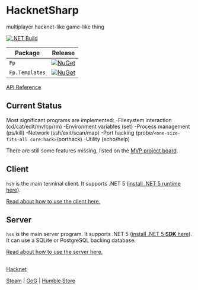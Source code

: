 # HacknetSharp
 multiplayer hacknet-like game-like thing

[![.NET Build](https://github.com/The-Council-of-Wills/HacknetSharp/workflows/.NET%20Build/badge.svg)](https://github.com/The-Council-of-Wills/HacknetSharp/actions?workflow=.NET+Build)

| Package                | Release |
|------------------------|---------|
| `Fp`           | [![NuGet](https://img.shields.io/nuget/v/HacknetSharp.svg)](https://www.nuget.org/packages/HacknetSharp/)|
| `Fp.Templates` | [![NuGet](https://img.shields.io/nuget/v/HacknetSharp.Server.svg)](https://www.nuget.org/packages/HacknetSharp.Server/) |

[API Reference](https://the-council-of-wills.github.io/HacknetSharp/api/index.html)

## Current Status

Most significant programs are implemented:
-Filesystem interaction (cd/cat/edit/mv/cp/rm)
-Environment variables (set)
-Process management (ps/kill)
-Network (ssh/exit/scan/map)
-Port hacking (probe/`<one-size-fits-all core:hack>`/porthack)
-Utility (echo/help)

There are still some features missing, listed on the
[MVP project board](https://github.com/The-Council-of-Wills/HacknetSharp/projects/1).

## Client

`hsh` is the main terminal client. It supports .NET 5 ([install .NET 5 runtime here](https://dotnet.microsoft.com/download/dotnet/5.0)).

[Read about how to use the client here.](meta/usage-client.md)

## Server

`hss` is the main server program. It supports .NET 5
([install .NET 5 **SDK** here](https://dotnet.microsoft.com/download/dotnet/5.0)). It can use a SQLite or PostgreSQL
backing database.

[Read about how to use the server here.](meta/usage-server.md)

##

[Hacknet](http://hacknet-os.com/)

[Steam](https://store.steampowered.com/app/365450/Hacknet) | [GoG](https://www.gog.com/game/hacknet) | [Humble Store](https://www.gog.com/game/hacknet)
